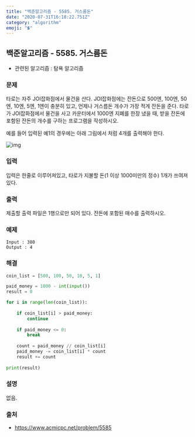 ```yaml
---
title: "백준알고리즘 - 5585. 거스름돈"
date: "2020-07-31T16:18:22.751Z"
category: "algorithm"
emoji: "💲"
---
```


## 백준알고리즘 - 5585. 거스름돈

- 관련된 알고리즘 : 탐욕 알고리즘

### 문제

타로는 자주 JOI잡화점에서 물건을 산다. JOI잡화점에는 잔돈으로 500엔, 100엔, 50엔, 10엔, 5엔, 1엔이 충분히 있고, 언제나 거스름돈 개수가 가장 적게 잔돈을 준다. 타로가 JOI잡화점에서 물건을 사고 카운터에서 1000엔 지폐를 한장 냈을 때, 받을 잔돈에 포함된 잔돈의 개수를 구하는 프로그램을 작성하시오.

예를 들어 입력된 예1의 경우에는 아래 그림에서 처럼 4개를 출력해야 한다.

![img](https://onlinejudgeimages.s3-ap-northeast-1.amazonaws.com/problem/5585/1.png)

### 입력

입력은 한줄로 이루어져있고, 타로가 지불할 돈(1 이상 1000미만의 정수) 1개가 쓰여져있다.

### 출력

제출할 출력 파일은 1행으로만 되어 있다. 잔돈에 포함된 매수를 출력하시오.

### 예제

```
Input : 380
Output : 4
```

### 해결 

```python
coin_list = [500, 100, 50, 10, 5, 1]

paid_money = 1000 - int(input()) 
result = 0

for i in range(len(coin_list)):
    
    if coin_list[i] > paid_money:
        continue
    
    if paid_money <= 0:
        break
        
    count = paid_money // coin_list[i]
    paid_money -= coin_list[i] * count
    result += count
    
print(result)
```

### 설명

없음.

### 출처

- https://www.acmicpc.net/problem/5585
